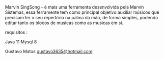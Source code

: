 Marvin SingSong  - é mais uma ferramenta desenvolvida pela Marvin Sistemas, essa ferramente tem como principal objetivo auxiliar
músicos que precisam ter o seu repertório na palma da mão, de forma simples, podendo editar tanto os blocos de musicas como as 
musicas em si.

requisitos :

Java 11
Mysql 8


Gustavo Matos
gustavo3635@hotmail.com
